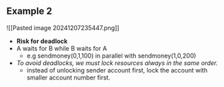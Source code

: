 ## Example 2
![[Pasted image 20241207235447.png]]
- **Risk for deadlock**
- A waits for B while B waits for A
	- e.g sendmoney(0,1,100) in parallel with sendmoney(1,0,200)
- *To avoid deadlocks, we must lock resources always in the same order.*
	- instead of unlocking sender account first, lock the account with smaller account number first.

